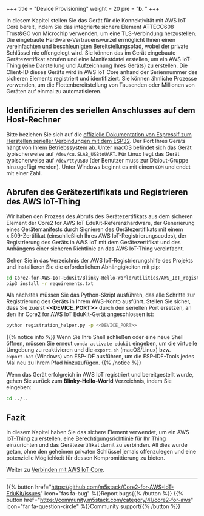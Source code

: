 +++
title = "Device Provisioning"
weight = 20
pre = "<b>b. </b>"
+++

In diesem Kapitel stellen Sie das Gerät für die Konnektivität mit AWS IoT Core bereit, indem Sie das integrierte sichere Element ATTECC608 Trust&amp;GO von Microchip verwenden, um eine TLS-Verbindung herzustellen. Die eingebaute Hardware-Vertrauenswurzel ermöglicht Ihnen einen vereinfachten und beschleunigten Bereitstellungspfad, wobei der private Schlüssel nie offengelegt wird. Sie können das im Gerät eingebaute Gerätezertifikat abrufen und eine Manifestdatei erstellen, um ein AWS IoT-Thing (eine Darstellung und Aufzeichnung Ihres Geräts) zu erstellen. Die Client-ID dieses Geräts wird in AWS IoT Core anhand der Seriennummer des sicheren Elements registriert und identifiziert. Sie können ähnliche Prozesse verwenden, um die Flottenbereitstellung von Tausenden oder Millionen von Geräten auf einmal zu automatisieren.

## Identifizieren des seriellen Anschlusses auf dem Host-Rechner
Bitte beziehen Sie sich auf die [offizielle Dokumentation von Espressif zum Herstellen serieller Verbindungen mit dem ESP32](https://docs.espressif.com/projects/esp-idf/en/latest/esp32/get-started/establish-serial-connection.html). Der Port Ihres Geräts hängt von Ihrem Betriebssystem ab. Unter macOS befindet sich das Gerät typischerweise auf `/dev/cu.SLAB_USBtoUART`. Für Linux liegt das Gerät typischerweise auf `/dev/ttyUSB0` (der Benutzer muss zur Dialout-Gruppe hinzugefügt werden). Unter Windows beginnt es mit einem `COM` und endet mit einer Zahl.

## Abrufen des Gerätezertifikats und Registrieren des AWS IoT-Thing
Wir haben den Prozess des Abrufs des Gerätezertifikats aus dem sicheren Element der Core2 for AWS IoT EduKit-Referenzhardware, der Generierung eines Gerätemanifests durch Signieren des Gerätezertifikats mit einem x.509-Zertifikat (einschließlich Ihres AWS IoT-Registrierungscodes), der Registrierung des Geräts in AWS IoT mit dem Gerätezertifikat und des Anhängens einer sicheren Richtlinie an das AWS IoT-Thing vereinfacht.

Gehen Sie in das Verzeichnis der AWS IoT-Registrierungshilfe des Projekts und installieren Sie die erforderlichen Abhängigkeiten mit pip:
```bash
cd Core2-for-AWS-IoT-EduKit/Blinky-Hello-World/utilities/AWS_IoT_registration_helper/
pip3 install -r requirements.txt
```

Als nächstes müssen Sie das Python-Skript ausführen, das alle Schritte zur Registrierung des Geräts in Ihrem AWS-Konto ausführt. Stellen Sie sicher, dass Sie zuerst **<<DEVICE_PORT>>** durch den seriellen Port ersetzen, an den Ihr Core2 for AWS IoT EduKit-Gerät angeschlossen ist:
```bash
python registration_helper.py -p <<DEVICE_PORT>>
```

{{% notice info %}}
Wenn Sie Ihre Shell schließen oder eine neue Shell öffnen, müssen Sie erneut `conda activate edukit` eingeben, um die virtuelle Umgebung zu reaktivieren und die `export.sh` (macOS/Linux) bzw. `export.bat` (Windows) von ESP-IDF ausführen, um die ESP-IDF-Tools jedes Mal neu zu Ihrem Pfad hinzuzufügen.
{{% /notice %}}

Wenn das Gerät erfolgreich in AWS IoT registriert und bereitgestellt wurde, gehen Sie zurück zum **Blinky-Hello-World** Verzeichnis, indem Sie eingeben:
```bash
cd ../..
```

## Fazit
In diesem Kapitel haben Sie das sichere Element verwendet, um ein AWS [IoT-Thing](https://docs.aws.amazon.com/iot/latest/developerguide/thing-registry.html) zu erstellen, eine [Berechtigungsrichtlinie](https://docs.aws.amazon.com/iot/latest/developerguide/thing-policy-variables.html) für Ihr Thing einzurichten und das Gerätezertifikat damit zu verbinden. All dies wurde getan, ohne den geheimen privaten Schlüssel jemals offenzulegen und eine potenzielle Möglichkeit für dessen Kompromittierung zu bieten.

Weiter zu [Verbinden mit AWS IoT Core](/de/blinky-hello-world/connecting-to-aws.html).

---
{{% button href="https://github.com/m5stack/Core2-for-AWS-IoT-EduKit/issues" icon="fas fa-bug" %}}Report bugs{{% /button %}} {{% button href="https://community.m5stack.com/category/41/core2-for-aws" icon="far fa-question-circle" %}}Community support{{% /button %}}